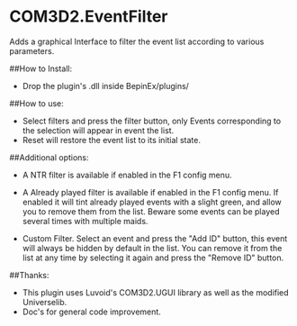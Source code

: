 # COM3D2.EventFilter

Adds a graphical Interface to filter the event list according to various parameters.

##How to Install:
- Drop the plugin's .dll inside BepinEx/plugins/

##How to use:
- Select filters and press the filter button, only Events corresponding to the selection will appear in event the list.
- Reset will restore the event list to its initial state.

##Additional options:
- A NTR filter is available if enabled in the F1 config menu.
- A Already played filter is available if enabled in the F1 config menu.
  If enabled it will tint already played events with a slight green, and allow you to remove them from the list. Beware some events can be played several times with multiple maids.

- Custom Filter. Select an event and press the "Add ID" button, this event will always be hidden by default in the list. You can remove it from the list at any time by selecting it again and press the "Remove ID" button.

##Thanks:
- This plugin uses Luvoid's COM3D2.UGUI library as well as the modified Universelib.
- Doc's for general code improvement.

